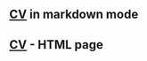 ## [CV](https://Alex-Kalanda.github.io/rsschool-cv/cv.md) in markdown mode
## [CV](https://Alex-Kalanda.github.io/rsschool-cv/index.html) - HTML page
